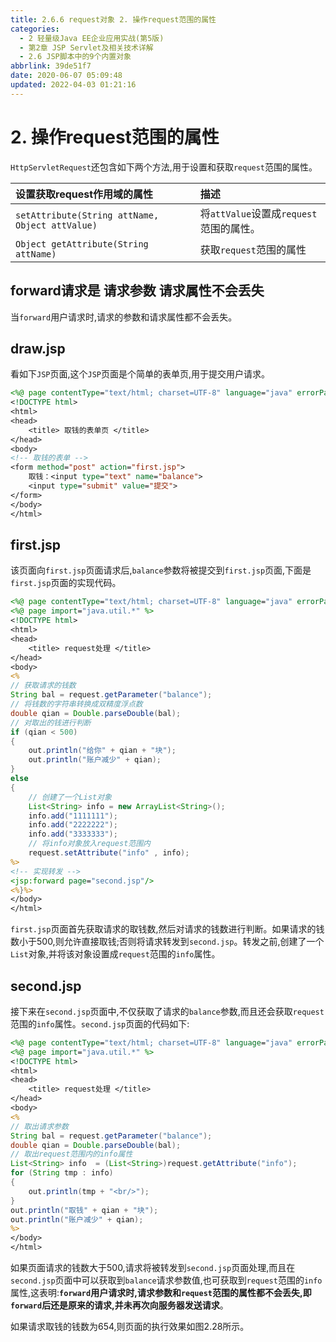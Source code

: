 ```yaml
---
title: 2.6.6 request对象 2. 操作request范围的属性
categories: 
  - 2 轻量级Java EE企业应用实战(第5版)
  - 第2章 JSP Servlet及相关技术详解
  - 2.6 JSP脚本中的9个内置对象
abbrlink: 39de51f7
date: 2020-06-07 05:09:48
updated: 2022-04-03 01:21:16
---
```

# 2. 操作request范围的属性
`HttpServletRequest`还包含如下两个方法,用于设置和获取`request`范围的属性。

|设置获取request作用域的属性|描述|
|:---|:---|
|`setAttribute(String attName, Object attValue)`|将`attValue`设置成`request`范围的属性。|
|`Object getAttribute(String attName)`|获取`request`范围的属性|

## forward请求是 请求参数 请求属性不会丢失
当`forward`用户请求时,请求的参数和请求属性都不会丢失。
## draw.jsp
看如下`JSP`页面,这个`JSP`页面是个简单的表单页,用于提交用户请求。
```jsp
<%@ page contentType="text/html; charset=UTF-8" language="java" errorPage="" %>
<!DOCTYPE html>
<html>
<head>
    <title> 取钱的表单页 </title>
</head>
<body>
<!-- 取钱的表单 -->
<form method="post" action="first.jsp">
    取钱：<input type="text" name="balance">
    <input type="submit" value="提交">
</form>
</body>
</html>
```
## first.jsp
该页面向`first.jsp`页面请求后,`balance`参数将被提交到`first.jsp`页面,下面是`first.jsp`页面的实现代码。
```jsp
<%@ page contentType="text/html; charset=UTF-8" language="java" errorPage="" %>
<%@ page import="java.util.*" %>
<!DOCTYPE html>
<html>
<head>
    <title> request处理 </title>
</head>
<body>
<%
// 获取请求的钱数
String bal = request.getParameter("balance");
// 将钱数的字符串转换成双精度浮点数
double qian = Double.parseDouble(bal);
// 对取出的钱进行判断
if (qian < 500)
{
    out.println("给你" + qian + "块");
    out.println("账户减少" + qian);
}
else
{
    // 创建了一个List对象
    List<String> info = new ArrayList<String>();
    info.add("1111111");
    info.add("2222222");
    info.add("3333333");
    // 将info对象放入request范围内
    request.setAttribute("info" , info);
%>
<!-- 实现转发 -->
<jsp:forward page="second.jsp"/>
<%}%>
</body>
</html>
```
`first.jsp`页面首先获取请求的取钱数,然后对请求的钱数进行判断。如果请求的钱数小于500,则允许直接取钱;否则将请求转发到`second.jsp`。转发之前,创建了一个`List`对象,并将该对象设置成`request`范围的`info`属性。
## second.jsp
接下来在`second.jsp`页面中,不仅获取了请求的`balance`参数,而且还会获取`request`范围的`info`属性。`second.jsp`页面的代码如下:
```jsp
<%@ page contentType="text/html; charset=UTF-8" language="java" errorPage="" %>
<%@ page import="java.util.*" %>
<!DOCTYPE html>
<html>
<head>
    <title> request处理 </title>
</head>
<body>
<%
// 取出请求参数
String bal = request.getParameter("balance");
double qian = Double.parseDouble(bal);
// 取出request范围内的info属性
List<String> info  = (List<String>)request.getAttribute("info");
for (String tmp : info)
{
    out.println(tmp + "<br/>");
}
out.println("取钱" + qian + "块");
out.println("账户减少" + qian);
%>
</body>
</html>
```
如果页面请求的钱数大于500,请求将被转发到`second.jsp`页面处理,而且在`second.jsp`页面中可以获取到`balance`请求参数值,也可获取到`request`范围的`info`属性,这表明:**`forward`用户请求时,请求参数和`request`范围的属性都不会丢失,即`forward`后还是原来的请求,并未再次向服务器发送请求**。

如果请求取钱的钱数为654,则页面的执行效果如图2.28所示。
